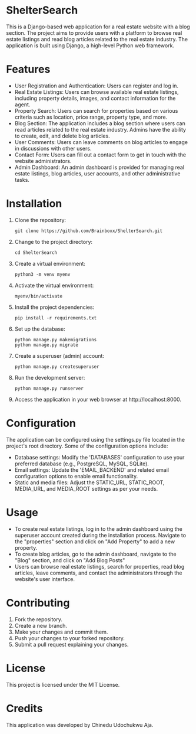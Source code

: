 # ShelterSearch
This is a Django-based web application for a real estate website with a blog section. The project aims to provide users with a platform to browse real estate listings and read blog articles related to the real estate industry. The application is built using Django, a high-level Python web framework.

# Features
<ul>
  <li>User Registration and Authentication: Users can register and log in.</li>
  <li>Real Estate Listings: Users can browse available real estate listings, including property details, images, and contact information for the agent.</li>
  <li>Property Search: Users can search for properties based on various criteria such as location, price range, property type, and more.</li>
  <li>Blog Section: The application includes a blog section where users can read articles related to the real estate industry. Admins have the ability to create, edit, and delete blog articles.</li>
  <li>User Comments: Users can leave comments on blog articles to engage in discussions with other users.</li>
  <li>Contact Form: Users can fill out a contact form to get in touch with the website administrators.</li>
  <li>Admin Dashboard: An admin dashboard is provided for managing real estate listings, blog articles, user accounts, and other administrative tasks.</li>
</ul>

# Installation
1. Clone the repository:
   ```
   git clone https://github.com/Brainboxx/ShelterSearch.git
   ```
3. Change to the project directory:
   ```
   cd ShelterSearch
   ```
5. Create a virtual environment:
   ```
   python3 -m venv myenv
   ```
7. Activate the virtual environment:
   ```
   myenv/bin/activate
   ```
9. Install the project dependencies:
    ```
    pip install -r requirements.txt
    ```
11. Set up the database:
    ```
    python manage.py makemigrations
    python manage.py migrate
    ```
13. Create a superuser (admin) account:
    ```
    python manage.py createsuperuser
    ```
15. Run the development server:
    ```
    python manage.py runserver
    ```
17. Access the application in your web browser at http://localhost:8000.

# Configuration
The application can be configured using the settings.py file located in the project's root directory. Some of the configuration options include:
<ul>
  <li>Database settings: Modify the 'DATABASES' configuration to use your preferred database (e.g., PostgreSQL, MySQL, SQLite).</li>
  <li>Email settings: Update the 'EMAIL_BACKEND' and related email configuration options to enable email functionality. </li>
  <li>Static and media files: Adjust the STATIC_URL, STATIC_ROOT, MEDIA_URL, and MEDIA_ROOT settings as per your needs.</li>
 </ul>
 
 # Usage
 <ul>
  <li>To create real estate listings, log in to the admin dashboard using the superuser account created during the installation process. Navigate to the "properties" section and click on "Add Property" to add a new property.</li>
  <li> To create blog articles, go to the admin dashboard, navigate to the "Blog" section, and click on "Add Blog Posts" </li>
  <li> Users can browse real estate listings, search for properties, read blog articles, leave comments, and contact the administrators through the website's user interface.</li>
 </ul>
 
 # Contributing
 1. Fork the repository.
 2. Create a new branch.
 3. Make your changes and commit them.
 4. Push your changes to your forked repository.
 5. Submit a pull request explaining your changes.
 
# License
This project is licensed under the MIT License.

# Credits
This application was developed by Chinedu Udochukwu Aja.







